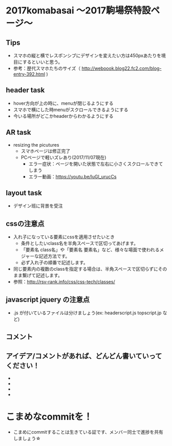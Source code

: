 # 2017komabasai 〜2017駒場祭特設ページ〜
## Tips
- スマホの縦と横でレスポンシブにデザインを変えたい方は450pxあたりを境目にするといいと思う。
- 参考：歴代スマホたちのサイズ（ http://weboook.blog22.fc2.com/blog-entry-392.html )
## header task
- hover方向が上の時に、menuが閉じるようにする
- スマホで横にした時menuがスクロールできるようにする
- 今いる場所がどこかheaderからわかるようにする

## AR task
- resizing the picutures
    - スマホページは修正完了
    - PCページで軽いズレあり(2017/11/07現在)
        - エラー症状：ページを開いた状態で左右に小さくスクロールできてしまう
        - エラー動画：https://youtu.be/luGI_urucCs

## layout task
- デザイン班に背景を受注

## cssの注意点
- 入れ子になっている要素にcssを適用させたいとき
    - 条件としたいclass名を半角スペースで区切ってあげます。
    - 「要素名 class名」や「要素名 要素名」など、様々な場面で使われるメジャーな記述方法です。
    - 必ず入れ子の順番で記述します。
- 同じ要素内の複数のclassを指定する場合は、半角スペースで区切らずにそのまま繋げて記述します。
- 参照：http://rsv-rank.info/css/css-tech/classes/

## javascript jquery の注意点
- .js が付いているファイルは分けましょう(ex: headerscript.js topscript.jp など)


## コメント
アイデア/コメントがあれば、どんどん書いていってください！
 -
 -
 -
 -
 -

# こまめなcommitを！
- こまめにcommitすることは生きている証です、メンバー同士で進捗を共有しましょう☆
